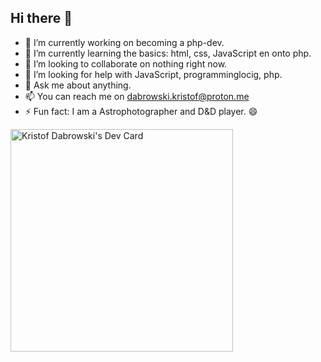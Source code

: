 ## Hi there 👋
- 🔭 I’m currently working on becoming a php-dev.
- 🌱 I’m currently learning the basics: html, css, JavaScript en onto php.
- 👯 I’m looking to collaborate on nothing right now.
- 🤔 I’m looking for help with JavaScript, programminglocig, php.
- 💬 Ask me about anything.
- 📫 You can reach me on dabrowski.kristof@proton.me
- ⚡ Fun fact: I am a Astrophotographer and D&D player. 😄
<!--
**Kristof-Dabrowski/Kristof-Dabrowski** is a ✨ _special_ ✨ repository because its `README.md` (this file) appears on your GitHub profile.
-->
<a href="https://app.daily.dev/kristofdabrowski"><img src="https://api.daily.dev/devcards/v2/jroJWTYgIU9yVafEsqkHH.png?type=default&r=h3v" width="356" alt="Kristof Dabrowski's Dev Card"/></a>

